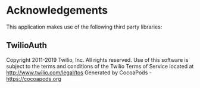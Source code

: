 # Acknowledgements
This application makes use of the following third party libraries:

## TwilioAuth

Copyright 2011-2019 Twilio, Inc. All rights reserved. Use of this software is subject to the terms and conditions of the Twilio Terms of Service located at http://www.twilio.com/legal/tos
Generated by CocoaPods - https://cocoapods.org
